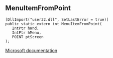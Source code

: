 ## MenuItemFromPoint

```
[DllImport("user32.dll", SetLastError = true)]
public static extern int MenuItemFromPoint(
   IntPtr hWnd,
   IntPtr hMenu,
   POINT ptScreen
);
```

[Microsoft documentation](https://docs.microsoft.com/en-us/windows/win32/api/winuser/nf-winuser-menuitemfrompoint)
